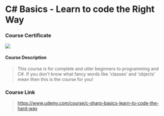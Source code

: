 # C# Basics - Learn to code the Right Way

### Course Certificate
![](https://udemy-certificate.s3.amazonaws.com/image/UC-MRAL3NB0.jpg?l=null)

#### Course Description
> This course is for complete and utter beginners to programming and C#. If you don't know what fancy words like 'classes' and 'objects' mean then this is the course for you!

### Course Link
> https://www.udemy.com/course/c-sharp-basics-learn-to-code-the-hard-way
